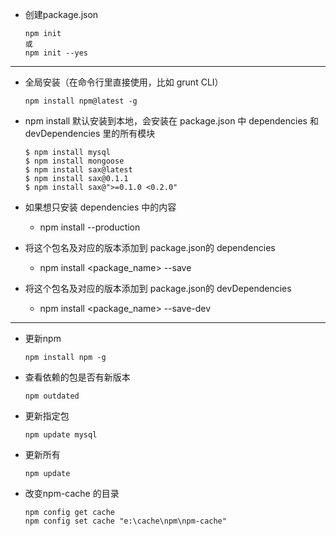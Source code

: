 - 创建package.json
  ```
  npm init
  或
  npm init --yes
  ```
  
----
- 全局安装（在命令行里直接使用，比如 grunt CLI）
  
  ```
  npm install npm@latest -g
  ```

- npm install 默认安装到本地，会安装在 package.json 中 dependencies 和 devDependencies 里的所有模块
  
  ```
  $ npm install mysql
  $ npm install mongoose
  $ npm install sax@latest
  $ npm install sax@0.1.1
  $ npm install sax@">=0.1.0 <0.2.0"
  ```
  
- 如果想只安装 dependencies 中的内容
  - npm install --production

- 将这个包名及对应的版本添加到 package.json的 dependencies
  - npm install <package_name> --save
  
- 将这个包名及对应的版本添加到 package.json的 devDependencies
  - npm install <package_name> --save-dev

----
- 更新npm

    ```
    npm install npm -g
    ```
    
- 查看依赖的包是否有新版本

    ```
    npm outdated
    ```
    
- 更新指定包 

    ```
    npm update mysql
    ```
    
- 更新所有
    
    ```
    npm update
    ```
- 改变npm-cache 的目录

    ```
    npm config get cache
    npm config set cache "e:\cache\npm\npm-cache"
    ```
